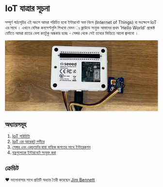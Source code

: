 # IoT যাত্রার সূচনা

সম্পূর্ণ পাঠ্যসূচির এই অংশে আমরা পরিচিত হবো ইন্টারনেট অফ থিংস (Internet of Things) বা সংক্ষেপে IoT এর সাথে । এখানে বেসিক কনসেপ্টগুলি শিখবো যেমন ঃ ক্লাউডে সংযুক্ত আমাদের প্রথম 'Hello World' প্রজেক্ট যেটিতে আমরা রাতের বেলা কতটুকু অন্ধকার হচ্ছে - সেন্সর থেকে সেই তথ্যের ভিত্তিতে আলো জ্বালাবো । 

![WIO এর সাথে কানেক্টেড LED টি অন এবং অফ হচ্ছে প্রাপ্ত আলোর উপর নির্ভর করে](wio-running-assignment-1-1.gif)

## অধ্যায়সমূহ

1. [IoT পরিচিতি](lessons/1-introduction-to-iot/README.md)
1. [IoT এর আরেকটু গভীরে](lessons/2-deeper-dive/README.md)
1. [সেন্সর এবং একচুয়েটর দ্বারা বাহ্যিক জগতের সাথে ইন্টারেকশন ](lessons/3-sensors-and-actuators/README.md)
1. [যন্ত্রগুলোকে ইন্টারনেটে সংযুক্ত করা](lessons/4-connect-internet/README.md)

## ক্রেডিট

♥️ ভালোবাসার সাথে প্রতিটি অধ্যায় তৈরী করেছেন [Jim Bennett](https://GitHub.com/JimBobBennett)
